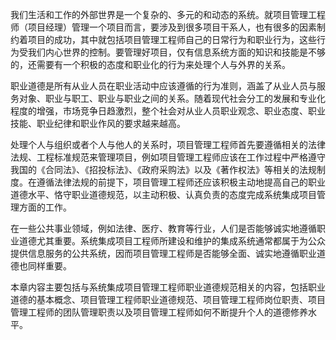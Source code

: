 
我们生活和工作的外部世界是一个复杂的、多元的和动态的系统。就项目管理工程师（项目经理）管理一个项目而言，要涉及到很多项目干系人，也有很多的因素制约着项目的成功，其中就包括项目管理工程师自己的日常行为和职业行为，这些行为受我们内心世界的控制。要管理好项目，仅有信息系统方面的知识和技能是不够的，还需要有一个积极的态度和职业化的行为来处理个人与外界的关系。

职业道德是所有从业人员在职业活动中应该遵循的行为准则，涵盖了从业人员与服务对象、职业与职工、职业与职业之间的关系。随着现代社会分工的发展和专业化程度的增强，市场竞争日趋激烈，整个社会对从业人员职业观念、职业态度、职业技能、职业纪律和职业作风的要求越来越高。

处理个人与组织或者个人与他人的关系时，项目管理工程师首先要遵循相关的法律法规、工程标准规范来管理项目，例如项目管理工程师应该在工作过程中严格遵守我国的《合同法》、《招投标法》、《政府采购法》以及《著作权法》等相关的法规制度。在遵循法律法规的前提下，项目管理工程师还应该积极主动地提高自己的职业道德水平、恪守职业道德规范，以主动积极、认真负责的态度完成系统集成项目管理方面的工作。

在一些公共事业领域，例如法律、医疗、教育等行业，人们是否能够诚实地遵循职业道德尤其重要。系统集成项目工程师所建设和维护的集成系统通常都属于为公众提供信息服务的公共系统，因而项目管理工程师是否能够全面、诚实地遵循职业道德也同样重要。

本章内容主要包括与系统集成项目管理工程师职业道德规范相关的内容，包括职业道德的基本概念、项目管理工程师职业道德规范、项目管理工程师岗位职责、项目管理工程师的团队管理职责以及项目管理工程师如何不断提升个人的道德修养水平。
